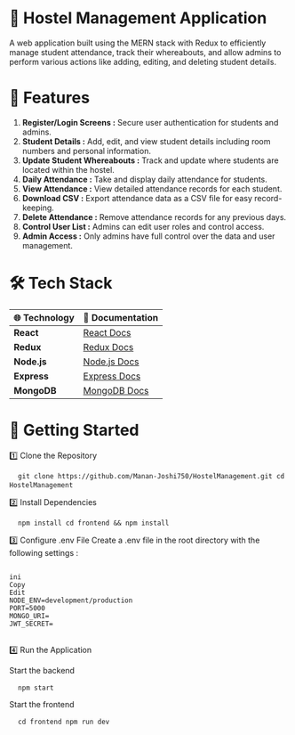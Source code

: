 # 🏨 Hostel Management Application
A web application built using the MERN stack with Redux to efficiently manage student attendance, track their whereabouts, and allow admins to perform various actions like adding, editing, and deleting student details.

# 🌟 Features

1. **Register/Login Screens :** Secure user authentication for students and admins.
2. **Student Details :** Add, edit, and view student details including room numbers and personal information.
3. **Update Student Whereabouts :** Track and update where students are located within the hostel.
4. **Daily Attendance :** Take and display daily attendance for students.
5. **View Attendance :** View detailed attendance records for each student.
6. **Download CSV :** Export attendance data as a CSV file for easy record-keeping.
7. **Delete Attendance :** Remove attendance records for any previous days.
8. **Control User List :** Admins can edit user roles and control access.
9. **Admin Access :** Only admins have full control over the data and user management.

# 🛠️ Tech Stack

| 🌐 Technology     | 📖 Documentation                                   |
|-------------------|----------------------------------------------------|
| **React**         | [React Docs](https://react.dev/)                   |
| **Redux**         | [Redux Docs](https://redux.js.org/)                |
| **Node.js**       | [Node.js Docs](https://nodejs.org/)                |
| **Express**       | [Express Docs](https://expressjs.com/)             |
| **MongoDB**       | [MongoDB Docs](https://www.mongodb.com/docs/)      |


# 🚀 Getting Started

1️⃣ Clone the Repository
<pre> <code> git clone https://github.com/Manan-Joshi750/HostelManagement.git cd HostelManagement </code> </pre>

2️⃣ Install Dependencies
<pre> <code> npm install cd frontend && npm install </code> </pre>

3️⃣ Configure .env File
Create a .env file in the root directory with the following settings :

<pre>
<code>
ini
Copy
Edit
NODE_ENV=development/production
PORT=5000
MONGO_URI=<Your MongoDB URI>
JWT_SECRET=<Your JWT Secret>
</code>
</pre>

4️⃣ Run the Application

Start the backend

<pre> <code> npm start </code> </pre>
Start the frontend

<pre> <code> cd frontend npm run dev </code> </pre>
